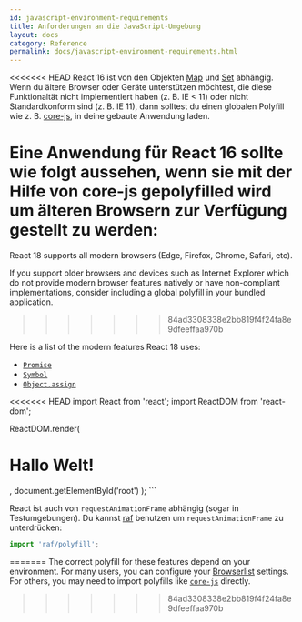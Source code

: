 ```yaml
---
id: javascript-environment-requirements
title: Anforderungen an die JavaScript-Umgebung
layout: docs
category: Reference
permalink: docs/javascript-environment-requirements.html
---
```


<<<<<<< HEAD
React 16 ist von den Objekten [Map](https://developer.mozilla.org/de/docs/Web/JavaScript/Reference/Global_Objects/Map) und [Set](https://developer.mozilla.org/de/docs/Web/JavaScript/Reference/Global_Objects/Set) abhängig.
Wenn du ältere Browser oder Geräte unterstützen möchtest, die diese Funktionaltät nicht implementiert haben (z. B. IE < 11) oder nicht Standardkonform sind (z. B. IE 11), dann solltest du einen globalen Polyfill wie z. B. [core-js](https://github.com/zloirock/core-js), in deine gebaute Anwendung laden.

Eine Anwendung für React 16 sollte wie folgt aussehen, wenn sie mit der Hilfe von
core-js gepolyfilled wird um älteren Browsern zur Verfügung gestellt zu werden:
=======
React 18 supports all modern browsers (Edge, Firefox, Chrome, Safari, etc).

If you support older browsers and devices such as Internet Explorer which do not provide modern browser features natively or have non-compliant implementations, consider including a global polyfill in your bundled application.
>>>>>>> 84ad3308338e2bb819f4f24fa8e9dfeeffaa970b

Here is a list of the modern features React 18 uses:
- [`Promise`](https://developer.mozilla.org/en-US/docs/Web/JavaScript/Reference/Global_Objects/Promise)
- [`Symbol`](https://developer.mozilla.org/en-US/docs/Web/JavaScript/Reference/Global_Objects/Symbol)
- [`Object.assign`](https://developer.mozilla.org/en-US/docs/Web/JavaScript/Reference/Global_Objects/Object/assign)

<<<<<<< HEAD
import React from 'react';
import ReactDOM from 'react-dom';

ReactDOM.render(
  <h1>Hallo Welt!</h1>,
  document.getElementById('root')
);
```

React ist auch von `requestAnimationFrame` abhängig (sogar in Testumgebungen).
Du kannst [raf](https://www.npmjs.com/package/raf) benutzen um `requestAnimationFrame` zu unterdrücken:

```js
import 'raf/polyfill';
```
=======
The correct polyfill for these features depend on your environment. For many users, you can configure your [Browserlist](https://github.com/browserslist/browserslist) settings. For others, you may need to import polyfills like [`core-js`](https://github.com/zloirock/core-js) directly.
>>>>>>> 84ad3308338e2bb819f4f24fa8e9dfeeffaa970b
